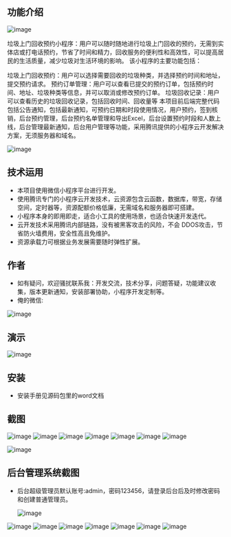 ## 功能介绍 
![image](https://github.com/wananmiao2000/MiniWaste/assets/97373362/dfbd5df3-470a-43a3-8c2f-c75264842e35)

 垃圾上门回收预约小程序：用户可以随时随地进行垃圾上门回收的预约，无需到实体店或打电话预约，节省了时间和精力，回收服务的便利性和高效性，可以提高居民的生活质量，减少垃圾对生活环境的影响。 该小程序的主要功能包括：

垃圾上门回收预约：用户可以选择需要回收的垃圾种类，并选择预约时间和地址，提交预约请求。
预约订单管理：用户可以查看已提交的预约订单，包括预约时间、地址、垃圾种类等信息，并可以取消或修改预约订单。
垃圾回收记录：用户可以查看历史的垃圾回收记录，包括回收时间、回收量等
本项目前后端完整代码包括公告通知，包括最新通知，可预约日期和时段使用情况，用户预约，签到核销，后台预约管理，后台预约名单管理和导出Excel，后台设置预约时段和人数上线，后台管理最新通知，后台用户管理等功能，采用腾讯提供的小程序云开发解决方案，无须服务器和域名。

![image](https://github.com/wananmiao2000/MiniWaste/assets/97373362/a2c30c6a-103e-44aa-9789-3245c6dffc60)

## 技术运用
- 本项目使用微信小程序平台进行开发。
- 使用腾讯专门的小程序云开发技术，云资源包含云函数，数据库，带宽，存储空间，定时器等，资源配额价格低廉，无需域名和服务器即可搭建。
- 小程序本身的即用即走，适合小工具的使用场景，也适合快速开发迭代。
- 云开发技术采用腾讯内部链路，没有被黑客攻击的风险，不会 DDOS攻击，节省防火墙费用，安全性高且免维护。
- 资源承载力可根据业务发展需要随时弹性扩展。  



## 作者
- 如有疑问，欢迎骚扰联系我：开发交流，技术分享，问题答疑，功能建议收集，版本更新通知，安装部署协助，小程序开发定制等。
- 俺的微信: 
 
![image](https://github.com/wananmiao2000/MiniWaste/assets/97373362/1d84937f-e331-4c55-9c75-73d1dc087813)



## 演示 
 ![image](https://github.com/wananmiao2000/MiniWaste/assets/97373362/d413b6df-4079-4687-bbd8-851b0535c300)


## 安装

- 安装手册见源码包里的word文档
 




## 截图

![image](https://github.com/wananmiao2000/MiniWaste/assets/97373362/012e2370-e2eb-47c0-aa42-87ba489f7b33)
![image](https://github.com/wananmiao2000/MiniWaste/assets/97373362/2324a600-22b5-4391-97cb-a69e3480df4a)
![image](https://github.com/wananmiao2000/MiniWaste/assets/97373362/90d093b2-98f4-4b19-a797-de2c3f69d8cc)
![image](https://github.com/wananmiao2000/MiniWaste/assets/97373362/baed7ba9-4d89-4d93-9d9b-d3d2c577420d)
![image](https://github.com/wananmiao2000/MiniWaste/assets/97373362/39809777-7165-4b64-a071-86ee7bd9d494)
![image](https://github.com/wananmiao2000/MiniWaste/assets/97373362/b6e8e464-7d87-4a2f-a43c-fd598b52509e)
![image](https://github.com/wananmiao2000/MiniWaste/assets/97373362/02f0e38f-7ec8-4dac-8331-52e492ebe128)

![image](https://github.com/wananmiao2000/MiniWaste/assets/97373362/b35deffc-927c-41cc-8eff-e0c6ca71a9d3)




 

## 后台管理系统截图 
- 后台超级管理员默认账号:admin，密码123456，请登录后台后及时修改密码和创建普通管理员。

  ![image](https://github.com/wananmiao2000/MiniWaste/assets/97373362/a4947242-411a-412c-814e-1debc6fbbaca)

![image](https://github.com/wananmiao2000/MiniWaste/assets/97373362/8bb04a33-40bb-4c79-8eb9-c8c56d51dde2)
![image](https://github.com/wananmiao2000/MiniWaste/assets/97373362/b4be9921-e2da-4e81-a8bc-6955bf7f5d8e)
![image](https://github.com/wananmiao2000/MiniWaste/assets/97373362/07e7354a-f0eb-4d38-a0ec-3f5d7eb798db)
![image](https://github.com/wananmiao2000/MiniWaste/assets/97373362/46dbcd87-09d3-4743-b15a-e217d1c845c8)
![image](https://github.com/wananmiao2000/MiniWaste/assets/97373362/f1290ff6-29c8-47a5-8321-64ed8dd75e00)
![image](https://github.com/wananmiao2000/MiniWaste/assets/97373362/b8301834-2fc3-4855-bfce-ae9731684ea4)
![image](https://github.com/wananmiao2000/MiniWaste/assets/97373362/36ab4958-94fc-43d3-b427-22faf70b7c15)
